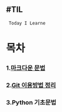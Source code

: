 #TIL
---
` Today I Learne`



# 목차 
  
### 1.[마크다운 문법](https://github.com/caretim/TIL/blob/master/MarkDown/%EB%A7%88%ED%81%AC%EB%8B%A4%EC%9A%B4%EB%AC%B8%EB%B2%95%EC%A0%95%EB%A6%AC.md)

### 2.[Git 이용방법 정리](https://github.com/caretim/TIL/blob/master/Git/Git_m.md)

### 3.Python 기초문법
